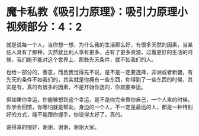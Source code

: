 # 魔卡私教《吸引力原理》：吸引力原理小视频部分：4：2

就是说每一个人，当你想一想，为什么我的生活那么好，有很多天然的因素，当某些人具有了那种，天然就比别人享有更多，占有了更多资源，过着更好的生活的时候，我们能不能对这个世界上，那些先天条件，就不如我们的人。

也给一部分的，善意，而且我觉得先不说，是不是一定要选择，非洲或者新疆，有先天的条件不如我们的，其实就是你拥有一些东西，你得到了一些东西的时候，其实是有，真的有很多的因素，不是开始你选的，你就要幸运。

但如果你幸运，你能够想到这个幸运，是不是你完全靠你自己，一个人来的时候，你学会回馈，你哪怕就是帮助，身边的一个人，不一定是最远的人，都是一种特别好的方式，能不能跟你握手，你说得太好了，真的。

说得真的很好，谢谢，谢谢，谢谢大家。